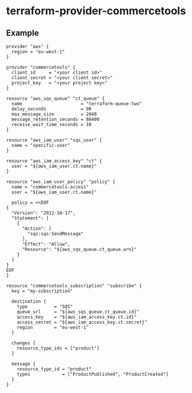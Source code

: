 # terraform-provider-commercetools


## Example

    provider "aws" {
      region = "eu-west-1"
    }

    provider "commercetools" {
      client_id     = "<your client id>"
      client_secret = "<your client secret>"
      project_key   = "<your project key>"
    }

    resource "aws_sqs_queue" "ct_queue" {
      name                      = "terraform-queue-two"
      delay_seconds             = 90
      max_message_size          = 2048
      message_retention_seconds = 86400
      receive_wait_time_seconds = 10
    }

    resource "aws_iam_user" "sqs_user" {
      name = "specific-user"
    }

    resource "aws_iam_access_key" "ct" {
      user = "${aws_iam_user.ct.name}"
    }

    resource "aws_iam_user_policy" "policy" {
      name = "commercetools-access"
      user = "${aws_iam_user.ct.name}"

      policy = <<EOF
    {
      "Version": "2012-10-17",
      "Statement": [
        {
          "Action": [
            "sqs:sqs:SendMessage"
          ],
          "Effect": "Allow",
          "Resource": "${aws_sqs_queue.ct_queue.arn}"
        }
      ]
    }
    EOF
    }

    resource "commercetools_subscription" "subscribe" {
      key = "my-subscription"

      destination {
        type          = "SQS"
        queue_url     = "${aws_sqs_queue.ct_queue.id}"
        access_key    = "${aws_iam_access_key.ct.id}"
        access_secret = "${aws_iam_access_key.ct.secret}"
        region        = "eu-west-1"
      }

      changes {
        resource_type_ids = ["product"]
      }

      message {
        resource_type_id = "product"
        types            = ["ProductPublished", "ProductCreated"]
      }
    }
